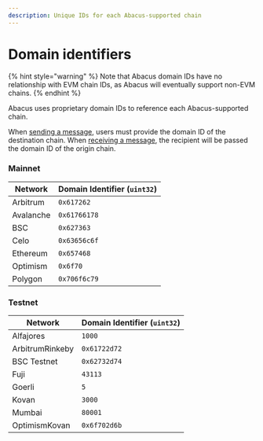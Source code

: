 ```yaml
---
description: Unique IDs for each Abacus-supported chain
---
```


# Domain identifiers

{% hint style="warning" %}
Note that Abacus domain IDs have no relationship with EVM chain IDs, as Abacus will eventually support non-EVM chains.
{% endhint %}

Abacus uses proprietary domain IDs to reference each Abacus-supported chain.

When [sending a message](messaging-api/send.md), users must provide the domain ID of the destination chain. When [receiving a message](messaging-api/receive.md), the recipient will be passed the domain ID of the origin chain.

### Mainnet

| Network   | Domain Identifier (`uint32`) |
| --------- | ---------------------------- |
| Arbitrum  | `0x617262`                   |
| Avalanche | `0x61766178`                 |
| BSC       | `0x627363`                   |
| Celo      | `0x63656c6f`                 |
| Ethereum  | `0x657468`                   |
| Optimism  | `0x6f70`                     |
| Polygon   | `0x706f6c79`                 |

### Testnet

| Network         | Domain Identifier (`uint32`) |
| --------------- | ---------------------------- |
| Alfajores       | `1000`                       |
| ArbitrumRinkeby | `0x61722d72`                 |
| BSC Testnet     | `0x62732d74`                 |
| Fuji            | `43113`                      |
| Goerli          | `5`                          |
| Kovan           | `3000`                       |
| Mumbai          | `80001`                      |
| OptimismKovan   | `0x6f702d6b`                 |
